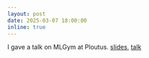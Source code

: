 ```yaml
---
layout: post
date: 2025-03-07 18:00:00
inline: true
---
```


I gave a talk on MLGym at Ploutus. [slides](https://drive.google.com/file/d/1jyihti9eLdrvnuju8sR8l56GVbv3GdaA/view?usp=drive_link), [talk](https://app.ploutos.dev/streams/majestic-spoonbill)
